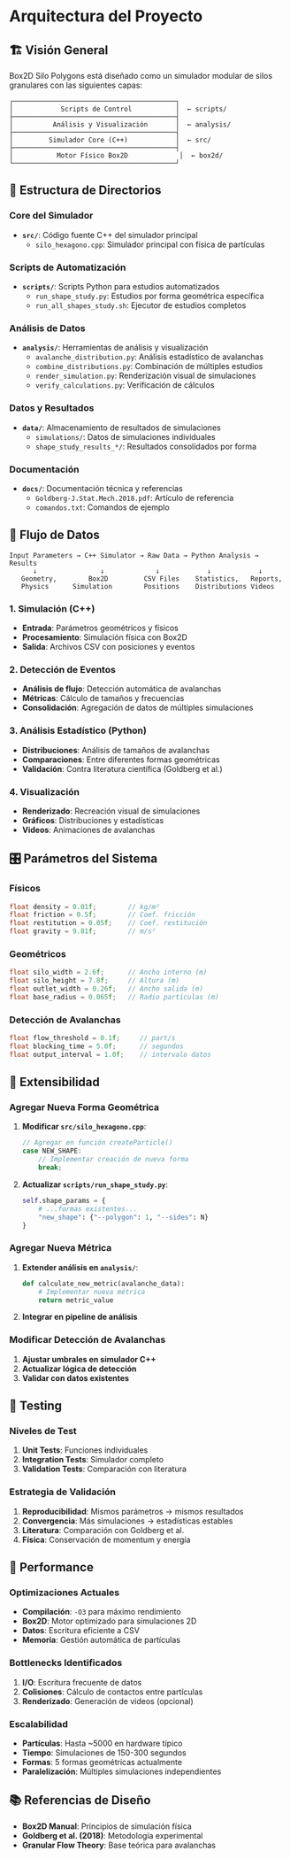 # Arquitectura del Proyecto

## 🏗️ Visión General

Box2D Silo Polygons está diseñado como un simulador modular de silos granulares con las siguientes capas:

```
┌─────────────────────────────────────────┐
│            Scripts de Control           │  ← scripts/
├─────────────────────────────────────────┤
│          Análisis y Visualización       │  ← analysis/
├─────────────────────────────────────────┤
│         Simulador Core (C++)            │  ← src/
├─────────────────────────────────────────┤
│           Motor Físico Box2D             │  ← box2d/
└─────────────────────────────────────────┘
```

## 📁 Estructura de Directorios

### Core del Simulador
- **`src/`**: Código fuente C++ del simulador principal
  - `silo_hexagono.cpp`: Simulador principal con física de partículas
  
### Scripts de Automatización  
- **`scripts/`**: Scripts Python para estudios automatizados
  - `run_shape_study.py`: Estudios por forma geométrica específica
  - `run_all_shapes_study.sh`: Ejecutor de estudios completos
  
### Análisis de Datos
- **`analysis/`**: Herramientas de análisis y visualización
  - `avalanche_distribution.py`: Análisis estadístico de avalanchas
  - `combine_distributions.py`: Combinación de múltiples estudios
  - `render_simulation.py`: Renderización visual de simulaciones
  - `verify_calculations.py`: Verificación de cálculos

### Datos y Resultados
- **`data/`**: Almacenamiento de resultados de simulaciones
  - `simulations/`: Datos de simulaciones individuales
  - `shape_study_results_*/`: Resultados consolidados por forma

### Documentación
- **`docs/`**: Documentación técnica y referencias
  - `Goldberg-J.Stat.Mech.2018.pdf`: Artículo de referencia
  - `comandos.txt`: Comandos de ejemplo

## 🔄 Flujo de Datos

```
Input Parameters → C++ Simulator → Raw Data → Python Analysis → Results
      ↓                ↓             ↓            ↓            ↓
   Geometry,        Box2D         CSV Files    Statistics,   Reports,
   Physics      Simulation        Positions    Distributions Videos
```

### 1. Simulación (C++)
- **Entrada**: Parámetros geométricos y físicos
- **Procesamiento**: Simulación física con Box2D
- **Salida**: Archivos CSV con posiciones y eventos

### 2. Detección de Eventos
- **Análisis de flujo**: Detección automática de avalanchas
- **Métricas**: Cálculo de tamaños y frecuencias
- **Consolidación**: Agregación de datos de múltiples simulaciones

### 3. Análisis Estadístico (Python)
- **Distribuciones**: Análisis de tamaños de avalanchas
- **Comparaciones**: Entre diferentes formas geométricas
- **Validación**: Contra literatura científica (Goldberg et al.)

### 4. Visualización
- **Renderizado**: Recreación visual de simulaciones
- **Gráficos**: Distribuciones y estadísticas
- **Videos**: Animaciones de avalanchas

## 🎛️ Parámetros del Sistema

### Físicos
```cpp
float density = 0.01f;        // kg/m²
float friction = 0.5f;        // Coef. fricción
float restitution = 0.05f;    // Coef. restitución  
float gravity = 9.81f;        // m/s²
```

### Geométricos
```cpp
float silo_width = 2.6f;      // Ancho interno (m)
float silo_height = 7.8f;     // Altura (m)
float outlet_width = 0.26f;   // Ancho salida (m)
float base_radius = 0.065f;   // Radio partículas (m)
```

### Detección de Avalanchas
```cpp
float flow_threshold = 0.1f;     // part/s
float blocking_time = 5.0f;      // segundos
float output_interval = 1.0f;    // intervalo datos
```

## 🔧 Extensibilidad

### Agregar Nueva Forma Geométrica

1. **Modificar `src/silo_hexagono.cpp`**:
   ```cpp
   // Agregar en función createParticle()
   case NEW_SHAPE:
       // Implementar creación de nueva forma
       break;
   ```

2. **Actualizar `scripts/run_shape_study.py`**:
   ```python
   self.shape_params = {
       # ...formas existentes...
       "new_shape": {"--polygon": 1, "--sides": N}
   }
   ```

### Agregar Nueva Métrica

1. **Extender análisis en `analysis/`**:
   ```python
   def calculate_new_metric(avalanche_data):
       # Implementar nueva métrica
       return metric_value
   ```

2. **Integrar en pipeline de análisis**

### Modificar Detección de Avalanchas

1. **Ajustar umbrales en simulador C++**
2. **Actualizar lógica de detección**
3. **Validar con datos existentes**

## 🧪 Testing

### Niveles de Test

1. **Unit Tests**: Funciones individuales
2. **Integration Tests**: Simulador completo
3. **Validation Tests**: Comparación con literatura

### Estrategia de Validación

1. **Reproducibilidad**: Mismos parámetros → mismos resultados
2. **Convergencia**: Más simulaciones → estadísticas estables
3. **Literatura**: Comparación con Goldberg et al.
4. **Física**: Conservación de momentum y energía

## 🚀 Performance

### Optimizaciones Actuales

- **Compilación**: `-O3` para máximo rendimiento
- **Box2D**: Motor optimizado para simulaciones 2D
- **Datos**: Escritura eficiente a CSV
- **Memoria**: Gestión automática de partículas

### Bottlenecks Identificados

1. **I/O**: Escritura frecuente de datos
2. **Colisiones**: Cálculo de contactos entre partículas
3. **Renderizado**: Generación de videos (opcional)

### Escalabilidad

- **Partículas**: Hasta ~5000 en hardware típico
- **Tiempo**: Simulaciones de 150-300 segundos
- **Formas**: 5 formas geométricas actualmente
- **Paralelización**: Múltiples simulaciones independientes

## 📚 Referencias de Diseño

- **Box2D Manual**: Principios de simulación física
- **Goldberg et al. (2018)**: Metodología experimental
- **Granular Flow Theory**: Base teórica para avalanchas
